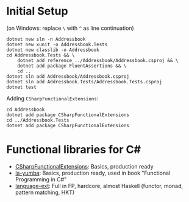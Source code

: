 # Initial Setup

(on Windows: replace `\` with `^` as line continuation)

```
dotnet new sln -n Addressbook
dotnet new xunit -o Addressbook.Tests
dotnet new classlib -o Addressbook
cd Addressbook.Tests && \
    dotnet add reference ../Addressbook/Addressbook.csproj && \
    dotnet add package FluentAssertions && \
    cd ..
dotnet sln add Addressbook/Addressbook.csproj
dotnet sln add Addressbook.Tests/Addressbook.Tests.csproj
dotnet test
```

Adding `CSharpFunctionalExtensions`:
```
cd Addressbook
dotnet add package CSharpFunctionalExtensions
cd ../Addressbook.Tests
dotnet add package CSharpFunctionalExtensions
```

# Functional libraries for C#

- [CSharpFunctionalExtensions](https://github.com/vkhorikov/CSharpFunctionalExtensions): Basics, production ready
- [la-yumba](https://github.com/la-yumba/functional-csharp-code): Basics, production ready, used in book "Functional Programming in C#"
- [language-ext](https://github.com/louthy/language-ext): Full in FP, hardcore, almost Haskell (functor, monad, pattern matching, HKT)

